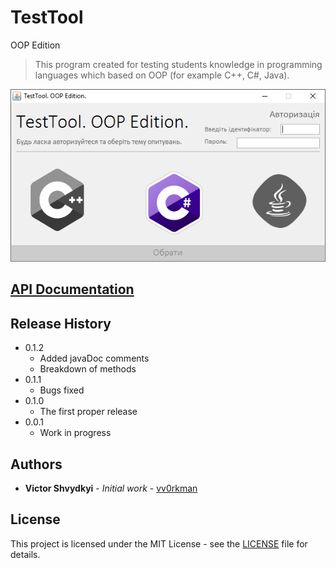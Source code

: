 # TestTool
OOP Edition
> This program created for testing students knowledge in programming languages which based on OOP (for example C++, C#, Java).

![](https://github.com/vv0rkman/MVN_TestTool/blob/master/Preview.png)

## [API Documentation](https://vv0rkman.github.io/TestTool/)

## Release History
* 0.1.2
    * Added javaDoc comments
    * Breakdown of methods
* 0.1.1
    * Bugs fixed
* 0.1.0
    * The first proper release
* 0.0.1
    * Work in progress

## Authors

* **Victor Shvydkyi** - *Initial work* - [vv0rkman](https://github.com/vv0rkman)

## License

This project is licensed under the MIT License - see the [LICENSE](https://github.com/vv0rkman/MVN_TestTool/blob/master/LICENSE) file for details.
